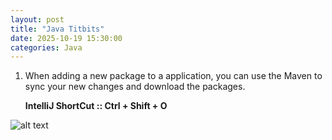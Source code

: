 ```yaml
---
layout: post
title: "Java Titbits"
date: 2025-10-19 15:30:00
categories: Java
---
```

[MavenSync]: https://github.com/user-attachments/assets/f94b7079-14fc-405e-aa75-0660056ae85a

1) When adding a new package to a application, you can use the Maven to sync your new changes and download the packages.

    **IntelliJ ShortCut :: Ctrl + Shift + O**

![alt text][MavenSync]
